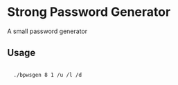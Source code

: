 # Strong Password Generator
A small password generator
<h2>Usage</h2>

<code>
  ./bpwsgen 8 1 /u /l /d
</code>

